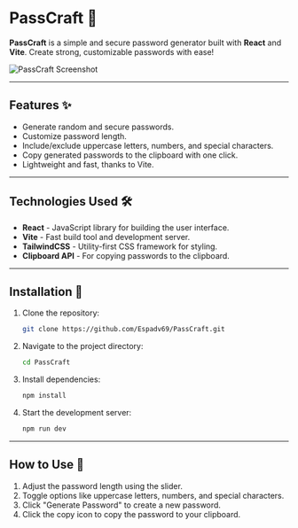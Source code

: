 # PassCraft 🔐

**PassCraft** is a simple and secure password generator built with **React** and **Vite**. Create strong, customizable passwords with ease!

![PassCraft Screenshot](/screenshot-passcraft.png)

---

## Features ✨

- Generate random and secure passwords.
- Customize password length.
- Include/exclude uppercase letters, numbers, and special characters.
- Copy generated passwords to the clipboard with one click.
- Lightweight and fast, thanks to Vite.

---

## Technologies Used 🛠️

- **React** - JavaScript library for building the user interface.
- **Vite** - Fast build tool and development server.
- **TailwindCSS** - Utility-first CSS framework for styling.
- **Clipboard API** - For copying passwords to the clipboard.

---

## Installation 🚀

1. Clone the repository:
   ```bash
   git clone https://github.com/Espadv69/PassCraft.git
   ```
2. Navigate to the project directory:
   ```bash
   cd PassCraft
   ```
3. Install dependencies:
   ```bash
   npm install
   ```
4. Start the development server:
   ```bash
   npm run dev
   ```

---

## How to Use 🎯

1. Adjust the password length using the slider.
2. Toggle options like uppercase letters, numbers, and special characters.
3. Click "Generate Password" to create a new password.
4. Click the copy icon to copy the password to your clipboard.
